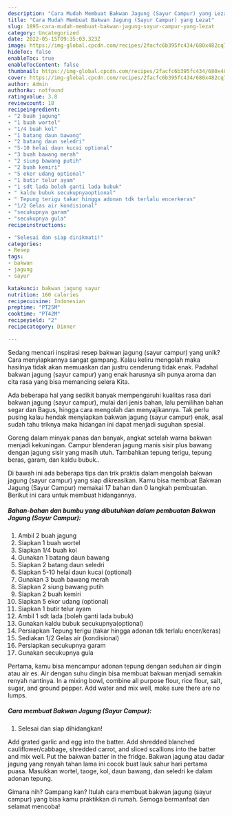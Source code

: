 ```yaml
---
description: "Cara Mudah Membuat Bakwan Jagung (Sayur Campur) yang Lezat"
title: "Cara Mudah Membuat Bakwan Jagung (Sayur Campur) yang Lezat"
slug: 1895-cara-mudah-membuat-bakwan-jagung-sayur-campur-yang-lezat
category: Uncategorized
date: 2022-05-15T09:35:03.323Z
image: https://img-global.cpcdn.com/recipes/2facfc6b395fc434/680x482cq70/bakwan-jagung-sayur-campur-foto-resep-utama.jpg
hideToc: false
enableToc: true
enableTocContent: false
thumbnail: https://img-global.cpcdn.com/recipes/2facfc6b395fc434/680x482cq70/bakwan-jagung-sayur-campur-foto-resep-utama.jpg
cover: https://img-global.cpcdn.com/recipes/2facfc6b395fc434/680x482cq70/bakwan-jagung-sayur-campur-foto-resep-utama.jpg
author: Admin
authorAv: notfound
ratingvalue: 3.8
reviewcount: 18
recipeingredient:
- "2 buah jagung"
- "1 buah wortel"
- "1/4 buah kol"
- "1 batang daun bawang"
- "2 batang daun seledri"
- "5-10 helai daun kucai optional"
- "3 buah bawang merah"
- "2 siung bawang putih"
- "2 buah kemiri"
- "5 ekor udang optional"
- "1 butir telur ayam"
- "1 sdt lada boleh ganti lada bubuk"
- " kaldu bubuk secukupnyaoptional"
- " Tepung terigu takar hingga adonan tdk terlalu encerkeras"
- "1/2 Gelas air kondisional"
- "secukupnya garam"
- "secukupnya gula"
recipeinstructions:

- "Selesai dan siap dinikmati!"
categories:
- Resep
tags:
- bakwan
- jagung
- sayur

katakunci: bakwan jagung sayur 
nutrition: 160 calories
recipecuisine: Indonesian
preptime: "PT25M"
cooktime: "PT42M"
recipeyield: "2"
recipecategory: Dinner

---
```





Sedang mencari inspirasi resep bakwan jagung (sayur campur) yang unik? Cara menyiapkannya sangat gampang. Kalau keliru mengolah maka hasilnya tidak akan memuaskan dan justru cenderung tidak enak. Padahal bakwan jagung (sayur campur) yang enak harusnya sih punya aroma dan cita rasa yang bisa memancing selera Kita.





Ada beberapa hal yang sedikit banyak mempengaruhi kualitas rasa dari bakwan jagung (sayur campur), mulai dari jenis bahan, lalu pemilihan bahan segar dan Bagus, hingga cara mengolah dan menyajikannya. Tak perlu pusing kalau hendak menyiapkan bakwan jagung (sayur campur) enak,      asal sudah tahu triknya maka hidangan ini dapat menjadi suguhan spesial.














Goreng dalam minyak panas dan banyak, angkat setelah warna bakwan menjadi kekuningan. Campur blenderan jagung manis sisir plus bawang dengan jagung sisir yang masih utuh. Tambahkan tepung terigu, tepung beras, garam, dan kaldu bubuk..






Di bawah ini ada beberapa tips dan trik praktis dalam mengolah bakwan jagung (sayur campur) yang siap dikreasikan. Kamu bisa membuat Bakwan Jagung (Sayur Campur) memakai 17 bahan dan 0 langkah pembuatan. Berikut ini cara untuk membuat hidangannya.

<!--inarticleads1-->

##### Bahan-bahan dan bumbu yang dibutuhkan dalam pembuatan Bakwan Jagung (Sayur Campur):

1. Ambil 2 buah jagung
1. Siapkan 1 buah wortel
1. Siapkan 1/4 buah kol
1. Gunakan 1 batang daun bawang
1. Siapkan 2 batang daun seledri
1. Siapkan 5-10 helai daun kucai (optional)
1. Gunakan 3 buah bawang merah
1. Siapkan 2 siung bawang putih
1. Siapkan 2 buah kemiri
1. Siapkan 5 ekor udang (optional)
1. Siapkan 1 butir telur ayam
1. Ambil 1 sdt lada (boleh ganti lada bubuk)
1. Gunakan  kaldu bubuk secukupnya(optional)
1. Persiapkan  Tepung terigu (takar hingga adonan tdk terlalu encer/keras)
1. Sediakan 1/2 Gelas air (kondisional)
1. Persiapkan secukupnya garam
1. Gunakan secukupnya gula


Pertama, kamu bisa mencampur adonan tepung dengan seduhan air dingin atau air es. Air dengan suhu dingin bisa membuat bakwan menjadi semakin renyah nantinya. In a mixing bowl, combine all purpose flour, rice flour, salt, sugar, and ground pepper. Add water and mix well, make sure there are no lumps. 

<!--inarticleads2-->

##### Cara membuat Bakwan Jagung (Sayur Campur):


1. Selesai dan siap dihidangkan!

Add grated garlic and egg into the batter. Add shredded blanched cauliflower/cabbage, shredded carrot, and sliced scallions into the batter and mix well. Put the bakwan batter in the fridge. Bakwan jagung atau dadar jagung yang renyah tahan lama ini cocok buat lauk sahur hari pertama puasa. Masukkan wortel, taoge, kol, daun bawang, dan seledri ke dalam adonan tepung. 

Gimana nih? Gampang kan? Itulah cara membuat bakwan jagung (sayur campur) yang bisa kamu praktikkan di rumah. Semoga bermanfaat dan selamat mencoba!
